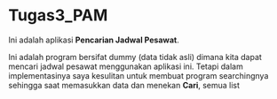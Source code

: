 # Tugas3_PAM
Ini adalah aplikasi **Pencarian Jadwal Pesawat**.

Ini adalah program bersifat dummy (data tidak asli) dimana kita dapat mencari jadwal pesawat menggunakan aplikasi ini.
Tetapi dalam implementasinya saya kesulitan untuk membuat program searchingnya sehingga saat memasukkan data dan menekan **Cari**, semua list
